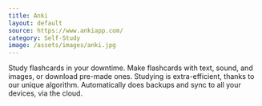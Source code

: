```yaml
---
title: Anki
layout: default
source: https://www.ankiapp.com/
category: Self-Study
image: /assets/images/anki.jpg
---
```

Study flashcards in your downtime. Make flashcards with text, sound, and images, or download pre-made ones. Studying is extra-efficient, thanks to our unique algorithm. Automatically does backups and sync to all your devices, via the cloud.
